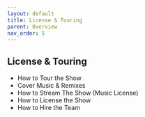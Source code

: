 ```yaml
---
layout: default
title: License & Touring
parent: Overview
nav_order: 5
---
```


## License & Touring
- How to Tour the Show
- Cover Music & Remixes 
- How to Stream The Show (Music License)
- How to License the Show
- How to Hire the Team
